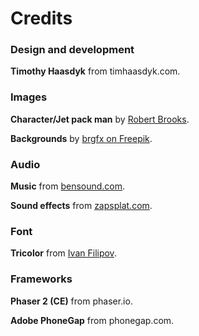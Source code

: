 # Credits

### Design and development
**Timothy Haasdyk** from timhaasdyk.com.

### Images
**Character/Jet pack man** by [Robert Brooks](https://www.gamedeveloperstudio.com).

**Backgrounds** by [brgfx on Freepik](https://www.freepik.com/brgfx).

### Audio

**Music** from [bensound.com](https://www.bensound.com).

**Sound effects** from [zapsplat.com](https://www.zapsplat.com).

### Font

**Tricolor** from [Ivan Filipov](https://www.behance.net/gallery/23750263/TriColore-FREE-Font).

### Frameworks

**Phaser 2 (CE)** from phaser.io.

**Adobe PhoneGap** from phonegap.com.